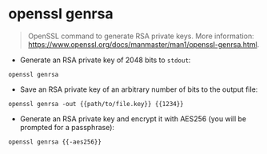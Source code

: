 # openssl genrsa

> OpenSSL command to generate RSA private keys.
> More information: <https://www.openssl.org/docs/manmaster/man1/openssl-genrsa.html>.

- Generate an RSA private key of 2048 bits to `stdout`:

`openssl genrsa`

- Save an RSA private key of an arbitrary number of bits to the output file:

`openssl genrsa -out {{path/to/file.key}} {{1234}}`

- Generate an RSA private key and encrypt it with AES256 (you will be prompted for a passphrase):

`openssl genrsa {{-aes256}}`
